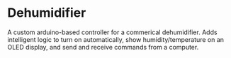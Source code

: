 # Dehumidifier

A custom arduino-based controller for a commerical dehumidifier.
Adds intelligent logic to turn on automatically, show humidity/temperature on an OLED display, and send and receive commands from a computer.
